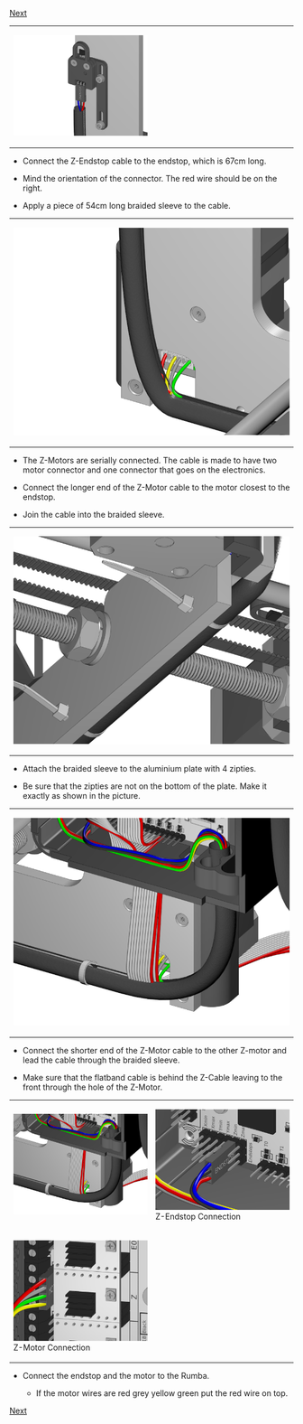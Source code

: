 [Next](https://github.com/open3dengineering/i3_Berlin/wiki/Section-4.3-Wiring-the-Y-Unit)

<table>
<colgroup>
<col width="50%" />
<col width="50%" />
</colgroup>
<tbody>
<tr class="odd">
<td align="left"><p><img src="media/Section_4_0016.png" alt="media/Section_4_0016.png" /></p></td>
<td align="left"></td>
</tr>
</tbody>
</table>

-   Connect the Z-Endstop cable to the endstop, which is 67cm long.

-   Mind the orientation of the connector. The red wire should be on
    the right.

-   Apply a piece of 54cm long braided sleeve to the cable.

<table>
<colgroup>
<col width="100%" />
</colgroup>
<tbody>
<tr class="odd">
<td align="left"><p><img src="media/Section_4_0017.png" alt="media/Section_4_0017.png" /></p></td>
</tr>
</tbody>
</table>

-   The Z-Motors are serially connected. The cable is made to have two
    motor connector and one connector that goes on the electronics.

-   Connect the longer end of the Z-Motor cable to the motor closest to
    the endstop.

-   Join the cable into the braided sleeve.

<table>
<colgroup>
<col width="100%" />
</colgroup>
<tbody>
<tr class="odd">
<td align="left"><p><img src="media/Section_4_0018.png" alt="media/Section_4_0018.png" /></p></td>
</tr>
</tbody>
</table>

-   Attach the braided sleeve to the aluminium plate with 4 zipties.

-   Be sure that the zipties are not on the bottom of the plate. Make it
    exactly as shown in the picture.

<table>
<colgroup>
<col width="100%" />
</colgroup>
<tbody>
<tr class="odd">
<td align="left"><p><img src="media/Section_4_0019.png" alt="media/Section_4_0019.png" /></p></td>
</tr>
</tbody>
</table>

-   Connect the shorter end of the Z-Motor cable to the other Z-motor
    and lead the cable through the braided sleeve.

-   Make sure that the flatband cable is behind the Z-Cable leaving to
    the front through the hole of the Z-Motor.

<table>
<colgroup>
<col width="50%" />
<col width="50%" />
</colgroup>
<tbody>
<tr class="odd">
<td align="left"><p><img src="media/Section_4_0019.png" alt="media/Section_4_0019.png" /></p></td>
<td align="left"><p><img src="media/Section_4_0020.png" alt="media/Section_4_0020.png" /><br />
 Z-Endstop Connection</p></td>
</tr>
<tr class="even">
<td align="left"><p><img src="media/Section_4_0021.png" alt="media/Section_4_0021.png" /><br />
 Z-Motor Connection</p></td>
</tr>
</tbody>
</table>

-   Connect the endstop and the motor to the Rumba.

    -   If the motor wires are red grey yellow green put the red wire
        on top.

[Next](https://github.com/open3dengineering/i3_Berlin/wiki/Section-4.3-Wiring-the-Y-Unit)

